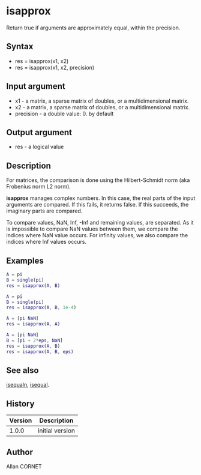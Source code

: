 

# isapprox

Return true if arguments are approximately equal, within the precision.

## Syntax

- res = isapprox(x1, x2)
- res = isapprox(x1, x2, precision)

## Input argument

 - x1 - a matrix, a sparse matrix of doubles, or a multidimensional matrix.
 - x2 - a matrix, a sparse matrix of doubles, or a multidimensional matrix.
 - precision - a double value: 0. by default

## Output argument

 - res - a logical value

## Description


  <p>For matrices, the comparison is done using the Hilbert-Schmidt norm (aka Frobenius norm L2 norm).</p>
  <p><b>isapprox</b> manages complex numbers. In this case, the real parts of the input arguments are compared. If this fails, it returns false. If this succeeds, the imaginary parts are compared.</p>
  <p>To compare values, NaN, Inf, -Inf and remaining values, are separated. As it is impossible to compare NaN values between them, we compare the indices where NaN value occurs. For infinity values, we also compare the indices where Inf values occurs.</p>


## Examples

```matlab
A = pi
B = single(pi)
res = isapprox(A, B)
```
```matlab
A = pi
B = single(pi)
res = isapprox(A, B, 1e-4)
```
```matlab
A = [pi NaN]
res = isapprox(A, A)
```
```matlab
A = [pi NaN]
B = [pi + 2*eps, NaN]
res = isapprox(A, B)
res = isapprox(A, B, eps)
```

## See also

[isequaln](isequaln.md), [isequal](isequal.md).
## History

|Version|Description|
|------|------|
|1.0.0|initial version|


## Author

Allan CORNET



